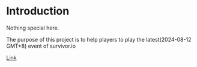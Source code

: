 # Introduction

Nothing special here.

The purpose of this project is to help players to play the latest(2024-08-12 GMT+8) event of survivor.io

[Link](https://briandude.github.io/survivor-io-crown-pair-match/)

